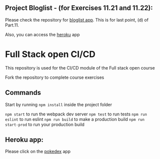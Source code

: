 ## Project Bloglist - (for Exercises 11.21 and 11.22):

Please check the repository for [bloglist app](https://github.com/georgemihail/bloglist-app-cicd). This is for last point, (d) of Part.11.


Also, you can access the [heroku](https://cicd-fullstack-project.herokuapp.com/) app

# Full Stack open CI/CD

This repository is used for the CI/CD module of the Full stack open course

Fork the repository to complete course exercises

## Commands

Start by running `npm install` inside the project folder

`npm start` to run the webpack dev server
`npm test` to run tests
`npm run eslint` to run eslint
`npm run build` to make a production build
`npm run start-prod` to run your production build

## Heroku app:

Please click on the [pokedex](https://cicd-fullstack-george.herokuapp.com) app
